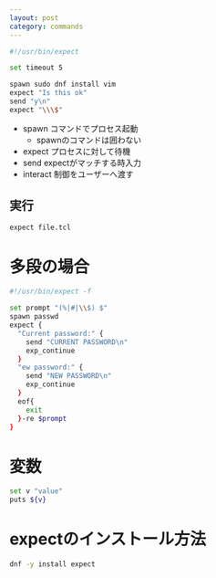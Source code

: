 ```yaml
---
layout: post
category: commands
---
```


```sh
#!/usr/bin/expect

set timeout 5

spawn sudo dnf install vim
expect "Is this ok"
send "y\n"
expect "\\\$"
```

- spawn コマンドでプロセス起動
    - spawnのコマンドは囲わない
- expect プロセスに対して待機
- send expectがマッチする時入力
- interact 制御をユーザーへ渡す

## 実行

```sh
expect file.tcl
```

# 多段の場合

```sh
#!/usr/bin/expect -f

set prompt "(%|#|\\$) $" 
spawn passwd
expect {
  "Current password:" {
    send "CURRENT PASSWORD\n"
    exp_continue
  }
  "ew password:" {
    send "NEW PASSWORD\n"
    exp_continue 
  }
  eof{
    exit
  }-re $prompt
}
```

# 変数

```sh
set v "value"
puts ${v}
```

# expectのインストール方法

```sh
dnf -y install expect
```
